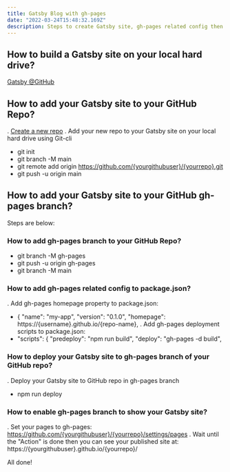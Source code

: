 ```yaml
---
title: Gatsby Blog with gh-pages
date: "2022-03-24T15:48:32.169Z"
description: Steps to create Gatsby site, gh-pages related config then deploy to your GitHub repo.
---
```


## How to build a Gatsby site on your local hard drive? 

[Gatsby @GitHub](https://github.com/gatsbyjs/gatsby)

## How to add your Gatsby site to your GitHub Repo?

. [Create a new repo](https://docs.github.com/en/get-started/quickstart/create-a-repo)
. Add your new repo to your Gatsby site on your local hard drive using Git-cli
  - git init
  - git branch -M main
  - git remote add origin https://github.com/{yourgithubuser}/{yourrepo}.git
  - git push -u origin main

## How to add your Gatsby site to your GitHub gh-pages branch?

Steps are below:

### How to add gh-pages branch to your GitHub Repo?

  - git branch -M gh-pages
  - git push -u origin gh-pages
  - git branch -M main

### How to add gh-pages related config to package.json?

. Add gh-pages homepage property to package.json:
  - {
    "name": "my-app",
    "version": "0.1.0",
    "homepage": https://{username}.github.io/{repo-name},
. Add gh-pages deployment scripts to package.json:
  - "scripts": {
     "predeploy": "npm run build",
     "deploy": "gh-pages -d build",

### How to deploy your Gatsby site to gh-pages branch of your GitHub repo?

. Deploy your Gatsby site to GitHub repo in gh-pages branch
  - npm run deploy

### How to enable gh-pages branch to show your Gatsby site?

. Set your pages to gh-pages: https://github.com/{yourgithubuser}/{yourrepo}/settings/pages
. Wait until the "Action" is done then you can see your published site at: https://{yourgithubuser}.github.io/{yourrepo}/

All done!